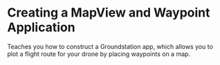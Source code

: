 # Creating a MapView and Waypoint Application

Teaches you how to construct a Groundstation app, which allows you to plot a flight route for your drone by placing waypoints on a map.
